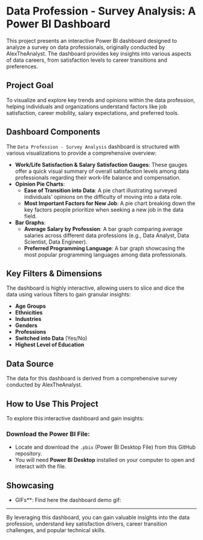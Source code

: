 # Data Profession - Survey Analysis: A Power BI Dashboard
This project presents an interactive Power BI dashboard designed to analyze a survey on data professionals, originally conducted by AlexTheAnalyst. The dashboard provides key insights into various aspects of data careers, from satisfaction levels to career transitions and preferences.

## Project Goal

To visualize and explore key trends and opinions within the data profession, helping individuals and organizations understand factors like job satisfaction, career mobility, salary expectations, and preferred tools.

## Dashboard Components

The `Data Profession - Survey Analysis` dashboard is structured with various visualizations to provide a comprehensive overview:

* **Work/Life Satisfaction & Salary Satisfaction Gauges**: These gauges offer a quick visual summary of overall satisfaction levels among data professionals regarding their work-life balance and compensation.
* **Opinion Pie Charts**:
    * **Ease of Transition into Data**: A pie chart illustrating surveyed individuals' opinions on the difficulty of moving into a data role.
    * **Most Important Factors for New Job**: A pie chart breaking down the key factors people prioritize when seeking a new job in the data field.
* **Bar Graphs**:
    * **Average Salary by Profession**: A bar graph comparing average salaries across different data professions (e.g., Data Analyst, Data Scientist, Data Engineer).
    * **Preferred Programming Language**: A bar graph showcasing the most popular programming languages among data professionals.

## Key Filters & Dimensions

The dashboard is highly interactive, allowing users to slice and dice the data using various filters to gain granular insights:

* **Age Groups**
* **Ethnicities**
* **Industries**
* **Genders**
* **Professions**
* **Switched into Data** (Yes/No)
* **Highest Level of Education**

## Data Source

The data for this dashboard is derived from a comprehensive survey conducted by AlexTheAnalyst.

## How to Use This Project

To explore this interactive dashboard and gain insights:

### Download the Power BI File:

* Locate and download the `.pbix` (Power BI Desktop File) from this GitHub repository.
* You will need **Power BI Desktop** installed on your computer to open and interact with the file.

## Showcasing

* GIFs**: Find here the dashboard demo gif: 

---

By leveraging this dashboard, you can gain valuable insights into the data profession, understand key satisfaction drivers, career transition challenges, and popular technical skills.
